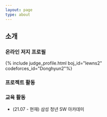 ```yaml
---
layout: page
type: about
---
```



## 소개


### 온라인 저지 프로필
{% include judge_profile.html boj_id="lewns2" codeforces_id="Donghyun2"%}


### 프로젝트 활동


### 교육 활동
* (21.07 - 현재) 삼성 청년 SW 아카데미



